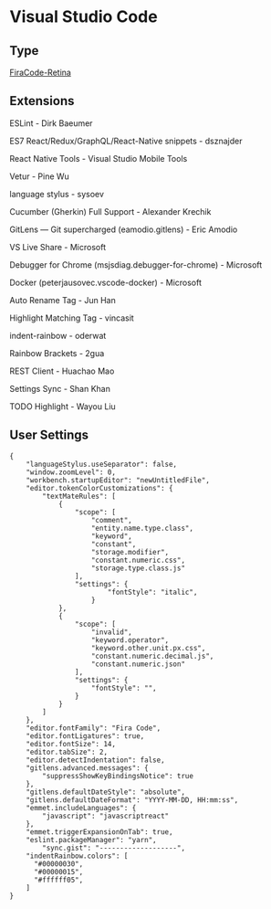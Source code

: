 # Visual Studio Code


## Type

[FiraCode-Retina](https://github.com/tonsky/FiraCode/blob/master/distr/ttf/FiraCode-Retina.ttf)


## Extensions

ESLint - Dirk Baeumer

ES7 React/Redux/GraphQL/React-Native snippets - dsznajder

React Native Tools - Visual Studio Mobile Tools

Vetur - Pine Wu

language stylus - sysoev

Cucumber (Gherkin) Full Support - Alexander Krechik

GitLens — Git supercharged (eamodio.gitlens) - Eric Amodio

VS Live Share - Microsoft

Debugger for Chrome (msjsdiag.debugger-for-chrome) - Microsoft

Docker (peterjausovec.vscode-docker) - Microsoft

Auto Rename Tag - Jun Han

Highlight Matching Tag - vincasit

indent-rainbow - oderwat

Rainbow Brackets - 2gua

REST Client - Huachao Mao

Settings Sync - Shan Khan

TODO Highlight - Wayou Liu


## User Settings

```
{
    "languageStylus.useSeparator": false,
    "window.zoomLevel": 0,
    "workbench.startupEditor": "newUntitledFile",
    "editor.tokenColorCustomizations": {
        "textMateRules": [
            {
                "scope": [
                    "comment",
                    "entity.name.type.class",
                    "keyword",
                    "constant",
                    "storage.modifier",
                    "constant.numeric.css",
                    "storage.type.class.js"
                ],
                "settings": {
                        "fontStyle": "italic",
                    }
            },
            {
                "scope": [
                    "invalid",
                    "keyword.operator",
                    "keyword.other.unit.px.css",
                    "constant.numeric.decimal.js",
                    "constant.numeric.json"
                ],
                "settings": {
                    "fontStyle": "",
                }
            }
        ]
    },
    "editor.fontFamily": "Fira Code",
    "editor.fontLigatures": true,
    "editor.fontSize": 14,
    "editor.tabSize": 2,
    "editor.detectIndentation": false,
    "gitlens.advanced.messages": {
        "suppressShowKeyBindingsNotice": true
    },
    "gitlens.defaultDateStyle": "absolute",
    "gitlens.defaultDateFormat": "YYYY-MM-DD, HH:mm:ss",
    "emmet.includeLanguages": {
        "javascript": "javascriptreact"
    },
    "emmet.triggerExpansionOnTab": true,
    "eslint.packageManager": "yarn",
        "sync.gist": "-------------------",
    "indentRainbow.colors": [
      "#00000030",
      "#00000015",
      "#ffffff05",
    ]
}

```
